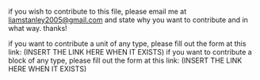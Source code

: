 if you wish to contribute to this file, please email me at liamstanley2005@gmail.com and state why you want to contribute and in what way. thanks!

if you want to contribute a unit of any type, please fill out the form at this link: (INSERT THE LINK HERE WHEN IT EXISTS)
if you want to contribute a block of any type, please fill out the form at this link: (INSERT THE LINK HERE WHEN IT EXISTS)
